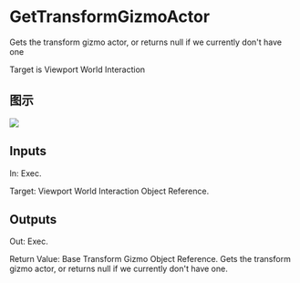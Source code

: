# GetTransformGizmoActor

Gets the transform gizmo actor, or returns null if we currently don't have one

Target is Viewport World Interaction

## 图示

![]($-20221218-21253904.png)

## Inputs

In: Exec.

Target: Viewport World Interaction Object Reference.  

## Outputs

Out: Exec.

Return Value: Base Transform Gizmo Object Reference. Gets the transform gizmo actor, or returns null if we currently don't have one.

